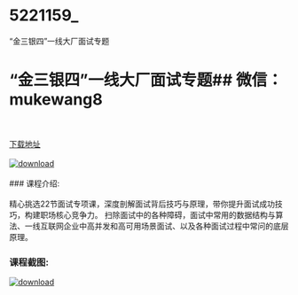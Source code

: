 # 5221159_
“金三银四”一线大厂面试专题
# “金三银四”一线大厂面试专题## 微信：mukewang8
<br/></br>[下载地址](http://www.36tz.cn/article/5221159 "下载地址")
<br/></br>[![download](http://36tz.cn/muke_img/2021_09_1-42-300x161.png "下载地址")](http://www.36tz.cn/article/5221159 "下载地址")
<br/></br>### 课程介绍:<br/></br>精心挑选22节面试专项课，深度剖解面试背后技巧与原理，带你提升面试成功技巧，构建职场核心竞争力。 扫除面试中的各种障碍，面试中常用的数据结构与算法、一线互联网企业中高并发和高可用场景面试、以及各种面试过程中常问的底层原理。

### 课程截图:
[![download](http://36tz.cn/muke_img/2021_09_2-41.png "下载地址")](http://www.36tz.cn/article/5221159 "下载地址")
